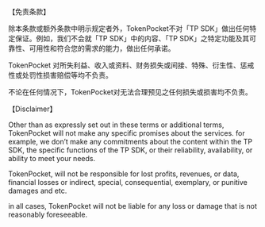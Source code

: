 
【免责条款】

除本条款或额外条款中明示规定者外，TokenPocket不对「TP SDK」做出任何特定保证。例如，我们不会就「TP SDK」中的内容、「TP SDK」之特定功能及其可靠性、可用性和符合您的需求的能力，做出任何承诺。

TokenPocket 对所失利益、收入或资料、财务损失或间接、特殊、衍生性、惩戒性或处罚性损害赔偿等均不负责。

不论在任何情况下，TokenPocket对无法合理预见之任何损失或损害均不负责。

【Disclaimer】

Other than as expressly set out in these terms or additional terms, TokenPocket will not make any specific promises about the services. for example, we don’t make any commitments about the content within the TP SDK, the specific functions of the TP SDK, or their reliability, availability, or ability to meet your needs. 

TokenPocket, will not be responsible for lost profits, revenues, or data, financial losses or indirect, special, consequential, exemplary, or punitive damages and etc.

in all cases, TokenPocket will not be liable for any loss or damage that is not reasonably foreseeable.
